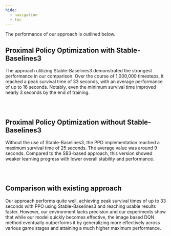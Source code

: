 ```yaml
---
hide:
  - navigation
  - toc
---
```


<script src="https://cdn.jsdelivr.net/npm/chart.js"></script>

<style>
  .chart-pair {
    display: flex;
    justify-content: space-around;
    margin-bottom: 2em;
    flex-wrap: wrap;
  }
  .chart-container {
    flex: 0 0 auto;
    width: 500px;
    margin: 0.5em;
  }
</style>

The performance of our approach is outlined below.

## Proximal Policy Optimization with Stable-Baselines3

The approach utilizing Stable-Baselines3 demonstrated the strongest performance in our comparison. Over the course of 1,000,000 timesteps, it reached a peak survival time of 33 seconds, with an average performance of up to 16 seconds. Notably, even the minimum survival time improved nearly 3 seconds by the end of training.

<div class="chart-pair">
  <div class="chart-container">
    <canvas id="ppo_sb3_reward" width="500" height="400"></canvas>
  </div>
  <div class="chart-container">
    <canvas id="ppo_sb3_episode" width="500" height="400"></canvas>
  </div>
</div>

## Proximal Policy Optimization without Stable-Baselines3

Without the use of Stable-Baselines3, the PPO implementation reached a maximum survival time of 25 seconds. The average value was around 9 seconds. Compared to the SB3-based approach, this version showed weaker learning progress with lower overall stability and performance.

<div class="chart-pair">
  <div class="chart-container">
    <canvas id="ppo_no_sb3_reward" width="500" height="400"></canvas>
  </div>
  <div class="chart-container">
    <canvas id="ppo_no_sb3_episode" width="500" height="400"></canvas>
  </div>
</div>

## Comparison with existing approach

Our approach performs quite well, achieving peak survival times of up to 33 seconds with PPO using Stable-Baselines3 and reaching usable results faster. However, our environment lacks precision and our experiments show that while our model quickly becomes effective, the image based DQN method eventually outperforms it by generalizing more effectively across various game stages and attaining a much higher maximum performance.

<script>
function parseCSV(csv) {
    const lines = csv.trim().split('\n');
    const headers = lines[0].split(',').map(h => h.trim());
    const data = [];
    for (let i = 1; i < lines.length; i++) {
        const values = lines[i].split(',');
        const obj = {};
        headers.forEach((header, j) => {

            obj[header] = parseFloat(values[j]);
        });
        data.push(obj);
    }
    return data;
}

function getFontColor(isDarkMode) {
    return isDarkMode ? 'hsla(225deg,15%,90%,0.82)' : '#000000de';
}

function loadCSV(url, callback) {
    fetch(url)
        .then(response => response.text())
        .then(text => {
            const data = parseCSV(text);
            callback(data);
        })
        .catch(error => console.error('Fehler beim Laden von CSV:', error));
}

function getCommonOptions(isDarkMode) {
    const fontColor = getFontColor(isDarkMode);
    return {
        plugins: {
            legend: {
                labels: {color: fontColor}
            },
            title: {
                display: true,
                color: fontColor
            }
        },
        scales: {
            x: {
                ticks: {color: fontColor},
                title: {display: true, text: 'Minibatch', color: fontColor},
                grid: {color: isDarkMode ? 'rgba(255, 255, 255, 0.2)' : '#bbb'}
            },
            y: {
                ticks: {color: fontColor},
                title: {display: true, text: '', color: fontColor},
                grid: {color: isDarkMode ? 'rgba(255, 255, 255, 0.2)' : '#bbb'}
            }
        }
    }
}


function createMultiDatasetChart(ctx, titleText, labels, minData, avgData, maxData, yAxisTitle, isDarkMode) {

    const options = JSON.parse(JSON.stringify(getCommonOptions(isDarkMode)));
    options.plugins.title.text = titleText;
    options.scales.y.title.text = yAxisTitle;
    return new Chart(ctx, {
        type: 'line',
        data: {
            labels: labels,
            datasets: [
                {
                    label: 'Min',
                    data: minData,
                    borderColor: 'rgba(255, 99, 132, 1)',
                    backgroundColor: 'transparent',
                    fill: false,
                    tension: 0.4,
                    pointRadius: 0
                },
                {
                    label: 'Avg',
                    data: avgData,
                    borderColor: 'rgba(54, 162, 235, 1)',
                    backgroundColor: 'transparent',
                    fill: false,
                    tension: 0.4,
                    pointRadius: 0
                },
                {
                    label: 'Max',
                    data: maxData,
                    borderColor: 'rgba(75, 192, 75, 1)',
                    backgroundColor: 'transparent',
                    fill: false,
                    tension: 0.4,
                    pointRadius: 0
                }
            ]
        },
        options: options
    });
}

let charts = [];

function createChartsFromData(data, rewardCanvasId, episodeCanvasId, isDarkMode) {
    const labels = data.map(row => row['Minibatch']);

    const minReward = data.map(row => row['Min Reward']);
    const avgReward = data.map(row => row['Avg Reward']);
    const maxReward = data.map(row => row['Max Reward']);

    const minEpisode = data.map(row => row['Min Episode Length']);
    const avgEpisode = data.map(row => row['Avg Episode Length']);
    const maxEpisode = data.map(row => row['Max Episode Length']);

    const ctxReward = document.getElementById(rewardCanvasId).getContext('2d');
    charts.push(createMultiDatasetChart(ctxReward, 'Reward per Minibatch', labels, minReward, avgReward, maxReward, 'Reward', isDarkMode));

    const ctxEpisode = document.getElementById(episodeCanvasId).getContext('2d');
    charts.push(createMultiDatasetChart(ctxEpisode, 'Episode Length per Minibatch', labels, minEpisode, avgEpisode, maxEpisode, 'Frames', isDarkMode));
}

function loadCharts(isDarkMode) {
    charts.forEach(chart => chart.destroy());
    charts = [];
    loadCSV('ppo_sb3.csv', function (data) {
        createChartsFromData(data, 'ppo_sb3_reward', 'ppo_sb3_episode', isDarkMode);
    });

    loadCSV('ppo_no_sb3.csv', function (data) {
        createChartsFromData(data, 'ppo_no_sb3_reward', 'ppo_no_sb3_episode', isDarkMode);
    });
}

document.addEventListener("DOMContentLoaded", function () {
    const themeForm = document.getElementsByClassName('md-header__option')[0]

    const isDarkMode = (JSON.parse(localStorage.getItem('/SuperHexagonAI/.__palette'))?.index ?? 0) == 0
    loadCharts(isDarkMode);

    if (themeForm) {
        themeForm.addEventListener("change", function (event) {
            const isDarkMode = event.target.id === "__palette_0";
            console.log("Theme changed! Dark mode:", isDarkMode);

            loadCharts(isDarkMode);
        });
    }
});

</script>
